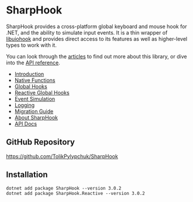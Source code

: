 # SharpHook

SharpHook provides a cross-platform global keyboard and mouse hook for .NET, and the ability to simulate input events.
It is a thin wrapper of [libuiohook](https://github.com/kwhat/libuiohook) and provides direct access to its features as
well as higher-level types to work with it.

You can look through the [articles](articles/intro.md) to find out more about this library, or dive into
the [API reference](api/index.md).

- [Introduction](articles/intro.md)
- [Native Functions](articles/native.md)
- [Global Hooks](articles/hooks.md)
- [Reactive Global Hooks](articles/reactive.md)
- [Event Simulation](articles/simulation.md)
- [Logging](articles/logging.md)
- [Migration Guide](articles/migration.md)
- [About SharpHook](articles/about.md)
- [API Docs](api/index.md)

## GitHub Repository

https://github.com/TolikPylypchuk/SharpHook

## Installation

```
dotnet add package SharpHook --version 3.0.2
dotnet add package SharpHook.Reactive --version 3.0.2
```
